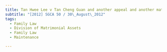 ```yaml
---
title: Tan Hwee Lee v Tan Cheng Guan and another appeal and another matter
subtitle: "[2012] SGCA 50 / 30\_August\_2012"
tags:
  - Family Law
  - Division of Matrimonial Assets
  - Family Law
  - Maintenance

---
```


